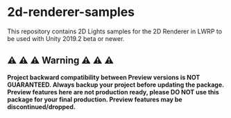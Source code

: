 # 2d-renderer-samples
This repository contains 2D Lights samples for the 2D Renderer in LWRP to be used with Unity 2019.2 beta or newer.



## ⚠️ ⚠️ ⚠️ Warning ⚠️ ⚠️ ⚠️

**Project backward compatibility between Preview versions is NOT GUARANTEED. Always backup your project before updating the package. Preview features here are not production ready, please DO NOT use this package for your final production. Preview features may be discontinued/dropped.**

